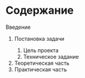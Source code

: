# Содержание

Введение

<ol>
<li> Пoстановка задачи </li>
    <ol>
    <li> Цель проекта </li>
    <li> Техническое задание </li>
    </ol>
<li> Теоретическая часть </li>
<li> Практическая часть </li>
</ol>

